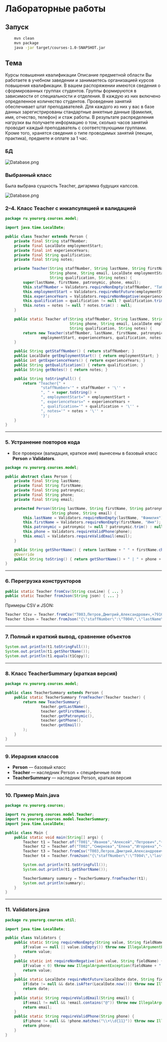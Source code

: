 # Лабораторные работы

## Запуск
```bash
    mvn clean
    mvn package
    java -jar target/courses-1.0-SNAPSHOT.jar
```

## Тема

Курсы повышения квалификации Описание предметной области Вы работаете в учебном заведении и занимаетесь организацией курсов повышения квалификации. В вашем распоряжении имеются сведения о сформированных группах студентов. Группы формируются в зависимости от специальности и отделения. В каждую из них включено определенное количество студентов. Проведение занятий обеспечивает штат преподавателей. Для каждого из них у вас в базе данных зарегистрированы стандартные анкетные данные (фамилия, имя, отчество, телефон) и стаж работы. В результате распределения нагрузки вы получаете информацию о том, сколько часов занятий проводит каждый преподаватель с соответствующими группами. Кроме того, хранятся сведения о типе проводимых занятий (лекции, практика), предмете и оплате за 1 час.

### БД

![Database.png](./public/database.png)

### Выбранный класс

Была выбрана сущность Teacher, дигармма будущих калссов.

![Database.png](./public/Untitled%20diagram%20_%20Mermaid%20Chart-2025-09-20-193446.svg)

### 2–4. Класс Teacher с инкапсуляцией и валидацией

```java
package ru.yourorg.cources.model;

import java.time.LocalDate;

public class Teacher extends Person {
    private final String staffNumber;
    private final LocalDate employmentStart;
    private final int experienceYears;
    private final String qualification;
    private final String notes;

    private Teacher(String staffNumber, String lastName, String firstName, String patronymic,
                    String phone, String email, LocalDate employmentStart, int experienceYears,
                    String qualification, String notes) {
        super(lastName, firstName, patronymic, phone, email);
        this.staffNumber = Validators.requireNonEmpty(staffNumber, "Табельный номер");
        this.employmentStart = Validators.requireNotFuture(employmentStart, "Дата начала работы");
        this.experienceYears = Validators.requireNonNegative(experienceYears, "Стаж работы");
        this.qualification = qualification != null ? qualification.trim() : null;
        this.notes = notes != null ? notes.trim() : null;
    }

    public static Teacher of(String staffNumber, String lastName, String firstName, String patronymic,
                             String phone, String email, LocalDate employmentStart, int experienceYears,
                             String qualification, String notes) {
        return new Teacher(staffNumber, lastName, firstName, patronymic, phone, email,
                employmentStart, experienceYears, qualification, notes);
    }

    public String getStaffNumber() { return staffNumber; }
    public LocalDate getEmploymentStart() { return employmentStart; }
    public int getExperienceYears() { return experienceYears; }
    public String getQualification() { return qualification; }
    public String getNotes() { return notes; }

    public String toStringFull() {
        return "Teacher{" +
                "staffNumber='" + staffNumber + '\'' +
                ", " + super.toString() +
                ", employmentStart=" + employmentStart +
                ", experienceYears=" + experienceYears +
                ", qualification='" + qualification + '\'' +
                ", notes='" + notes + '\'' +
                '}';
    }
}

```

---

### 5. Устранение повторов кода

- Все проверки (валидация, краткое имя) вынесены в базовый класс **Person** и **Validators**.

```java
package ru.yourorg.cources.model;

public abstract class Person {
    private final String lastName;
    private final String firstName;
    private final String patronymic;
    private final String phone;
    private final String email;

    protected Person(String lastName, String firstName, String patronymic,
                     String phone, String email) {
        this.lastName = Validators.requireNonEmpty(lastName, "Фамилия");
        this.firstName = Validators.requireNonEmpty(firstName, "Имя");
        this.patronymic = patronymic != null ? patronymic.trim() : null;
        this.phone = Validators.requireValidPhone(phone);
        this.email = Validators.requireValidEmail(email);
    }

    public String getShortName() { return lastName + " " + firstName.charAt(0) + "."; }
    @Override
    public String toString() { return getShortName() + " | " + phone + " | " + email; }
}

```

---

### 6. Перегрузка конструкторов

```java
public static Teacher fromCsv(String csvLine) { ... }
public static Teacher fromJson(String json) { ... }

```

Примеры CSV и JSON:

```java
Teacher tCsv = Teacher.fromCsv("T003,Петров,Дмитрий,Александрович,+79160000003,d.petrov@example.com,2005-01-10,20,Профессор,Автор курсов");
Teacher tJson = Teacher.fromJson("{\"staffNumber\":\"T004\",\"lastName\":\"Кузнецова\",\"firstName\":\"Мария\",\"patronymic\":\"Владимировна\",\"phone\":\"+79160000004\",\"email\":\"m.kuznetsova@example.com\",\"employmentStart\":\"2018-08-20\",\"experienceYears\":7,\"qualification\":\"Преподаватель\",\"notes\":\"Спец по коммуникациям\"}");

```

---

### 7. Полный и краткий вывод, сравнение объектов

```java
System.out.println(t1.toStringFull());
System.out.println(t1.getShortName());
System.out.println(t1.equals(t1Copy));

```

---

### 8. Класс TeacherSummary (краткая версия)

```java
package ru.yourorg.cources.model;

public class TeacherSummary extends Person {
    public static TeacherSummary fromTeacher(Teacher teacher) {
        return new TeacherSummary(
                teacher.getLastName(),
                teacher.getFirstName(),
                teacher.getPatronymic(),
                teacher.getPhone(),
                teacher.getEmail()
        );
    }
}

```

---

### 9. Иерархия классов

- **Person** — базовый класс
- **Teacher** — наследник Person + специфичные поля
- **TeacherSummary** — наследник Person, краткая версия

---

### 10. Пример Main.java

```java
package ru.yourorg.cources;

import ru.yourorg.cources.model.Teacher;
import ru.yourorg.cources.model.TeacherSummary;
import java.time.LocalDate;

public class Main {
    public static void main(String[] args) {
        Teacher t1 = Teacher.of("T001","Иванов","Алексей","Петрович","+79160000001","a.ivanov@example.com",LocalDate.of(2010,9,1),15,"Кандидат наук, доцент","Специалист по Java");
        Teacher t2 = Teacher.of("T002","Смирнова","Елена","Игоревна","+79160000002","e.smirnova@example.com",LocalDate.of(2015,3,15),10,"Старший преподаватель","Практик по менеджменту");
        Teacher t3 = Teacher.fromCsv("T003,Петров,Дмитрий,Александрович,+79160000003,d.petrov@example.com,2005-01-10,20,Профессор,Автор курсов");
        Teacher t4 = Teacher.fromJson("{\"staffNumber\":\"T004\",\"lastName\":\"Кузнецова\",\"firstName\":\"Мария\",\"patronymic\":\"Владимировна\",\"phone\":\"+79160000004\",\"email\":\"m.kuznetsova@example.com\",\"employmentStart\":\"2018-08-20\",\"experienceYears\":7,\"qualification\":\"Преподаватель\",\"notes\":\"Спец по коммуникациям\"}");

        System.out.println(t1.toStringFull());
        System.out.println(t1.getShortName());

        TeacherSummary summary = TeacherSummary.fromTeacher(t1);
        System.out.println(summary);
    }
}

```

---

### 11. Validators.java

```java
package ru.yourorg.cources.util;

import java.time.LocalDate;

public class Validators {
    public static String requireNonEmpty(String value, String fieldName) {
        if(value == null || value.isEmpty()) throw new IllegalArgumentException(fieldName + " не может быть пустым");
        return value;
    }
    public static int requireNonNegative(int value, String fieldName) {
        if(value < 0) throw new IllegalArgumentException(fieldName + " не может быть отрицательным");
        return value;
    }
    public static LocalDate requireNotFuture(LocalDate date, String fieldName) {
        if(date != null && date.isAfter(LocalDate.now())) throw new IllegalArgumentException(fieldName + " не может быть в будущем");
        return date;
    }
    public static String requireValidEmail(String email) {
        if(email != null && !email.contains("@")) throw new IllegalArgumentException("Неверный email");
        return email;
    }
    public static String requireValidPhone(String phone) {
        if(phone != null && !phone.matches("\\+\\d{11}")) throw new IllegalArgumentException("Неверный телефон");
        return phone;
    }
}

```




